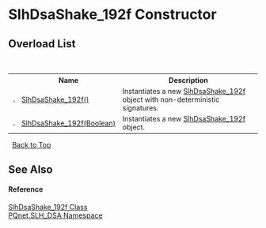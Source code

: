 # SlhDsaShake_192f Constructor 
 


## Overload List
&nbsp;<table><tr><th></th><th>Name</th><th>Description</th></tr><tr><td>![Public method](media/pubmethod.gif "Public method")</td><td><a href="033b5538-79a7-0e60-8220-5bde304f46f6">SlhDsaShake_192f()</a></td><td>
Instantiates a new <a href="643ea9de-48de-c187-b190-5789f8c3ca7f">SlhDsaShake_192f</a> object with non-deterministic signatures.</td></tr><tr><td>![Public method](media/pubmethod.gif "Public method")</td><td><a href="a20780dc-d88f-0630-ea9e-7abcfd4a7ab1">SlhDsaShake_192f(Boolean)</a></td><td>
Instantiates a new <a href="643ea9de-48de-c187-b190-5789f8c3ca7f">SlhDsaShake_192f</a> object.</td></tr></table>&nbsp;
<a href="#slhdsashake_192f-constructor">Back to Top</a>

## See Also


#### Reference
<a href="643ea9de-48de-c187-b190-5789f8c3ca7f">SlhDsaShake_192f Class</a><br /><a href="5a51e981-67fd-0177-2098-034d6071509d">PQnet.SLH_DSA Namespace</a><br />